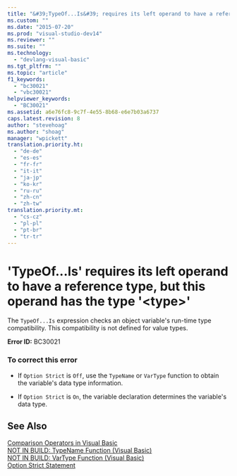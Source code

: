 ```yaml
---
title: "&#39;TypeOf...Is&#39; requires its left operand to have a reference type, but this operand has the type &#39;&lt;type&gt;&#39; | Microsoft Docs"
ms.custom: ""
ms.date: "2015-07-20"
ms.prod: "visual-studio-dev14"
ms.reviewer: ""
ms.suite: ""
ms.technology: 
  - "devlang-visual-basic"
ms.tgt_pltfrm: ""
ms.topic: "article"
f1_keywords: 
  - "bc30021"
  - "vbc30021"
helpviewer_keywords: 
  - "BC30021"
ms.assetid: a6e76fc8-9c7f-4e55-8b68-e6e7b03a6737
caps.latest.revision: 8
author: "stevehoag"
ms.author: "shoag"
manager: "wpickett"
translation.priority.ht: 
  - "de-de"
  - "es-es"
  - "fr-fr"
  - "it-it"
  - "ja-jp"
  - "ko-kr"
  - "ru-ru"
  - "zh-cn"
  - "zh-tw"
translation.priority.mt: 
  - "cs-cz"
  - "pl-pl"
  - "pt-br"
  - "tr-tr"
---
```

# &#39;TypeOf...Is&#39; requires its left operand to have a reference type, but this operand has the type &#39;&lt;type&gt;&#39;
The `TypeOf...Is` expression checks an object variable's run-time type compatibility. This compatibility is not defined for value types.  
  
 **Error ID:** BC30021  
  
### To correct this error  
  
-   If `Option Strict` is `Off`, use the `TypeName` or `VarType` function to obtain the variable's data type information.  
  
-   If `Option Strict` is `On`, the variable declaration determines the variable's data type.  
  
## See Also  
 [Comparison Operators in Visual Basic](../../visual-basic/programming-guide/language-features/operators-and-expressions/comparison-operators.md)   
 [NOT IN BUILD: TypeName Function (Visual Basic)](http://msdn.microsoft.com/en-us/6197bc6c-e8a6-4711-883c-0c95e94e272c)   
 [NOT IN BUILD: VarType Function (Visual Basic)](http://msdn.microsoft.com/en-us/e820b6fc-faa6-4de4-836a-0466032dc190)   
 [Option Strict Statement](../../visual-basic/language-reference/statements/option-strict-statement.md)